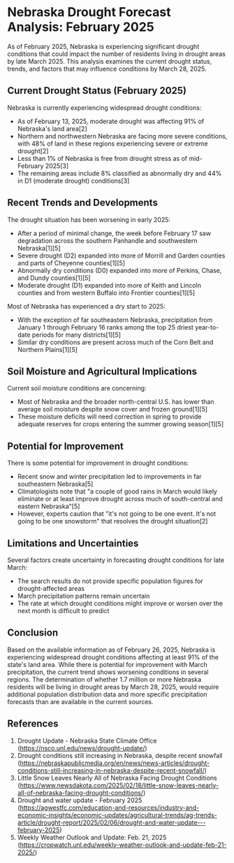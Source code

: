 # Nebraska Drought Forecast Analysis: February 2025

As of February 2025, Nebraska is experiencing significant drought conditions that could impact the number of residents living in drought areas by late March 2025. This analysis examines the current drought status, trends, and factors that may influence conditions by March 28, 2025.

## Current Drought Status (February 2025)

Nebraska is currently experiencing widespread drought conditions:

- As of February 13, 2025, moderate drought was affecting 91% of Nebraska's land area[2]
- Northern and northwestern Nebraska are facing more severe conditions, with 48% of land in these regions experiencing severe or extreme drought[2]
- Less than 1% of Nebraska is free from drought stress as of mid-February 2025[3]
- The remaining areas include 8% classified as abnormally dry and 44% in D1 (moderate drought) conditions[3]

## Recent Trends and Developments

The drought situation has been worsening in early 2025:

- After a period of minimal change, the week before February 17 saw degradation across the southern Panhandle and southwestern Nebraska[1][5]
- Severe drought (D2) expanded into more of Morrill and Garden counties and parts of Cheyenne counties[1][5]
- Abnormally dry conditions (D0) expanded into more of Perkins, Chase, and Dundy counties[1][5]
- Moderate drought (D1) expanded into more of Keith and Lincoln counties and from western Buffalo into Frontier counties[1][5]

Most of Nebraska has experienced a dry start to 2025:

- With the exception of far southeastern Nebraska, precipitation from January 1 through February 16 ranks among the top 25 driest year-to-date periods for many districts[1][5]
- Similar dry conditions are present across much of the Corn Belt and Northern Plains[1][5]

## Soil Moisture and Agricultural Implications

Current soil moisture conditions are concerning:

- Most of Nebraska and the broader north-central U.S. has lower than average soil moisture despite snow cover and frozen ground[1][5]
- These moisture deficits will need correction in spring to provide adequate reserves for crops entering the summer growing season[1][5]

## Potential for Improvement

There is some potential for improvement in drought conditions:

- Recent snow and winter precipitation led to improvements in far southeastern Nebraska[5]
- Climatologists note that "a couple of good rains in March would likely eliminate or at least improve drought across much of south-central and eastern Nebraska"[5]
- However, experts caution that "it's not going to be one event. It's not going to be one snowstorm" that resolves the drought situation[2]

## Limitations and Uncertainties

Several factors create uncertainty in forecasting drought conditions for late March:

- The search results do not provide specific population figures for drought-affected areas
- March precipitation patterns remain uncertain
- The rate at which drought conditions might improve or worsen over the next month is difficult to predict

## Conclusion

Based on the available information as of February 26, 2025, Nebraska is experiencing widespread drought conditions affecting at least 91% of the state's land area. While there is potential for improvement with March precipitation, the current trend shows worsening conditions in several regions. The determination of whether 1.7 million or more Nebraska residents will be living in drought areas by March 28, 2025, would require additional population distribution data and more specific precipitation forecasts than are available in the current sources.

## References

1. Drought Update - Nebraska State Climate Office (https://nsco.unl.edu/news/drought-update/)
2. Drought conditions still increasing in Nebraska, despite recent snowfall (https://nebraskapublicmedia.org/en/news/news-articles/drought-conditions-still-increasing-in-nebraska-despite-recent-snowfall/)
3. Little Snow Leaves Nearly All of Nebraska Facing Drought Conditions (https://www.newsdakota.com/2025/02/18/little-snow-leaves-nearly-all-of-nebraska-facing-drought-conditions/)
4. Drought and water update - February 2025 (https://agwestfc.com/education-and-resources/industry-and-economic-insights/economic-updates/agricultural-trends/ag-trends-article/drought-report/2025/02/06/drought-and-water-update---february-2025)
5. Weekly Weather Outlook and Update: Feb. 21, 2025 (https://cropwatch.unl.edu/weekly-weather-outlook-and-update-feb-21-2025/)